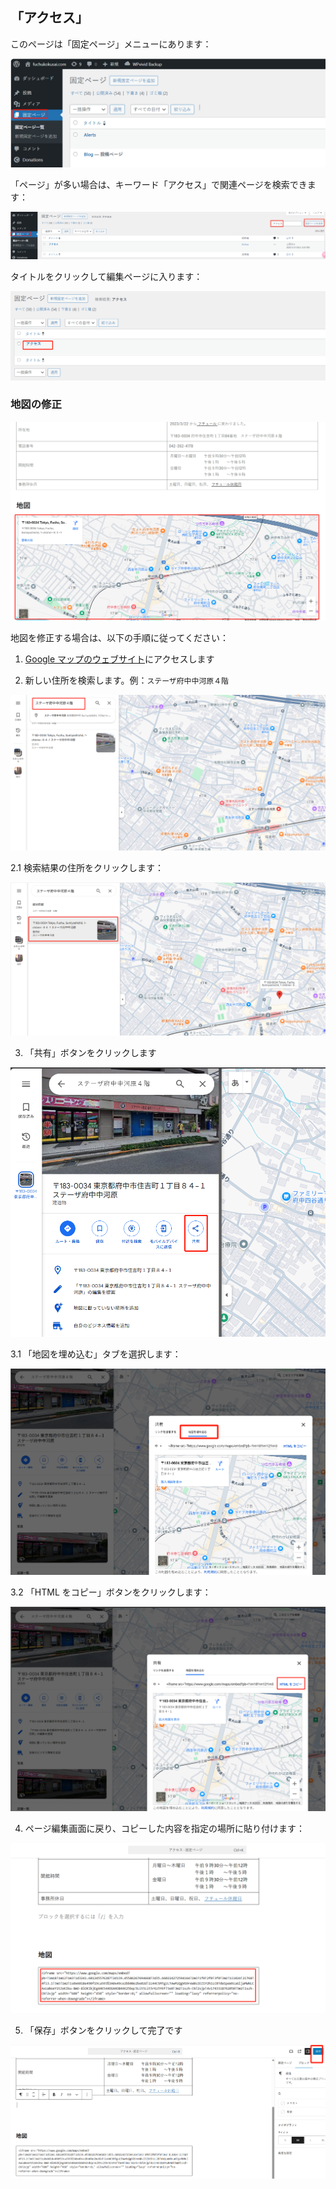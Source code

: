 ## 「アクセス」

このページは「固定ページ」メニューにあります：

![alt text](../../../images2/img2-1/image.png)

「ページ」が多い場合は、キーワード「アクセス」で関連ページを検索できます：

![alt text](../../../images2/img2-1/image-30.png)

タイトルをクリックして編集ページに入ります：

![alt text](../../../images2/img2-1/image-31.png)

### 地図の修正

![alt text](../../../images2/img2-1/image-32.png)

地図を修正する場合は、以下の手順に従ってください：

1. [Google マップのウェブサイト](https://www.google.com/maps)にアクセスします

2. 新しい住所を検索します。例：`ステーザ府中中河原４階`

![alt text](../../../images2/img2-1/image-33.png)

2.1 検索結果の住所をクリックします：

![alt text](../../../images2/img2-1/image-34.png)

3. 「共有」ボタンをクリックします

![alt text](../../../images2/img2-1/image-35.png)

3.1 「地図を埋め込む」タブを選択します：

![alt text](../../../images2/img2-1/image-36.png)

3.2 「HTML をコピー」ボタンをクリックします：

![alt text](../../../images2/img2-1/image-37.png)

4. ページ編集画面に戻り、コピーした内容を指定の場所に貼り付けます：

![alt text](../../../images2/img2-1/image-38.png)

5. 「保存」ボタンをクリックして完了です

![alt text](../../../images2/img2-1/image-39.png)
